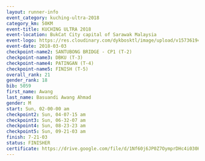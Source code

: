 ```yaml
--- 
layout: runner-info 
event_category: kuching-ultra-2018 
category_km: 50KM 
event-title: KUCHING ULTRA 2018 
event-location: BukCat City capital of Sarawak Malaysia 
event-logo: https://res.cloudinary.com/dykbosktl/image/upload/v1573619473/Logo/kuching-ultra-2018-logo_tlpvm5.png 
event-date: 2018-03-03 
checkpoint-name2: SANTUBONG BRIDGE - CP1 (T-2) 
checkpoint-name3: DBKU (T-3) 
checkpoint-name4: PATINGAN (T-4) 
checkpoint-name5: FINISH (T-5) 
overall_rank: 21
gender_rank: 18
bib: 5059
first_name: Awang
last_name: Basuandi Awang Ahmad
gender: M
start: Sun, 02-00-00 am
checkpoint2: Sun, 04-07-15 am
checkpoint3: Sun, 06-32-07 am
checkpoint4: Sun, 08-23-23 am
checkpoint5: Sun, 09-21-03 am
finish: 7-21-03
status: FINISHER
certificate: https://drive.google.com/file/d/1Nf60j6JP0Z7OymprDHc4i030H9bISHVn/view?usp=sharing
--- 
```

